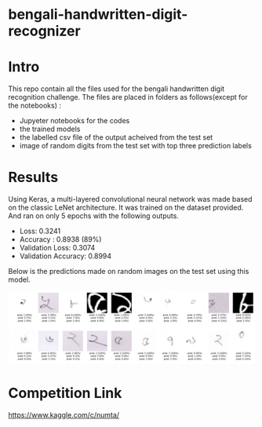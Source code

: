 # bengali-handwritten-digit-recognizer

# Intro

This repo contain all the files used for the bengali handwritten digit recognition challenge. The files are placed in folders as follows(except for the notebooks) : 

- Jupyeter notebooks for the codes
- the trained models
- the labelled csv file of the output acheived from the test set
- image of random digits from the test set with top three prediction labels

# Results 

Using Keras, a multi-layered convolutional neural network was made based on the classic LeNet architecture. It was trained on the dataset provided. And ran on only 5 epochs with the following outputs. 

- Loss: 0.3241 
- Accuracy : 0.8938 (89%)
- Validation Loss: 0.3074 
- Validation Accuracy: 0.8994

Below is the predictions made on random images on the test set using this model.


<p align="center">
  <img src="https://github.com/hasibzunair/bengali-handwritten-digit-recognizer/blob/master/results/first_keras.png">
</p>


# Competition Link 
https://www.kaggle.com/c/numta/

